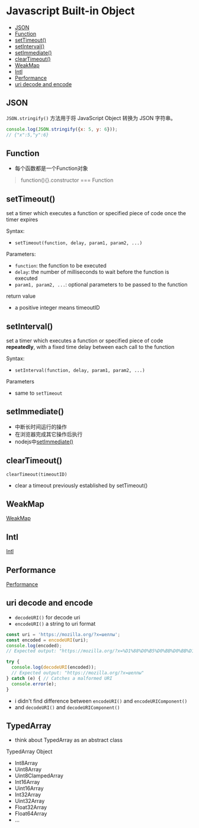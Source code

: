 # Javascript Built-in Object

- [JSON](#json)
- [Function](#function)
- [setTimeout()](#settimeout)
- [setInterval()](#setinterval)
- [setImmediate()](#setimmediate)
- [clearTimeout()](#cleartimeout)
- [WeakMap](#weakmap)
- [Intl](#intl)
- [Performance](#performance)
- [uri decode and encode](#uri-decode-and-encode)

## JSON

`JSON.stringify()` 方法用于将 JavaScript Object 转换为 JSON 字符串。

```js
console.log(JSON.stringify({x: 5, y: 6}));
// {"x":5,"y":6}
```

## Function

- 每个函数都是一个Function对象

> function(){}.constructor === Function

## setTimeout()

set a timer which executes a function or specified piece of code once the timer expires

Syntax:

- `setTimeout(function, delay, param1, param2, ...) `

Parameters:

- `function`: the function to be executed
- `delay`: the number of milliseconds to wait before the function is executed
- `param1, param2, ...`: optional parameters to be passed to the function

return value

- a positive integer means timeoutID

## setInterval()

set a timer which executes a function or specified piece of code **repeatedly**, with a fixed time delay between each call to the function

Syntax:

- `setInterval(function, delay, param1, param2, ...)`

Parameters

- same to `setTimeout`

## setImmediate()

- 中断长时间运行的操作
- 在浏览器完成其它操作后执行
- nodejs中[setImmediate()](nodejs-timers.md#setimmediate)

## clearTimeout()

`clearTimeout(timeoutID)`

- clear a timeout previously established by setTimeout()

## WeakMap

[WeakMap](javascript-built-in-object-weakmap.md)

## Intl

[Intl](javascript-built-in-object-intl.md)

## Performance

[Performance](javascript-built-in-object-performance.md)

## uri decode and encode

- `decodeURI()` for decode uri
- `encodeURI()` a string to uri format

```js
const uri = 'https://mozilla.org/?x=шеллы';
const encoded = encodeURI(uri);
console.log(encoded);
// Expected output: "https://mozilla.org/?x=%D1%88%D0%B5%D0%BB%D0%BB%D1%8B"

try {
  console.log(decodeURI(encoded));
  // Expected output: "https://mozilla.org/?x=шеллы"
} catch (e) { // Catches a malformed URI
  console.error(e);
}
```

- i didn't find difference between `encodeURI()` and `encodeURIComponent()`
- and `decodeURI()` and `decodeURIComponent()`

## TypedArray

- think about TypedArray as an abstract class

TypedArray Object

- Int8Array
- Uint8Array
- Uint8ClampedArray
- Int16Array
- Uint16Array
- Int32Array
- Uint32Array
- Float32Array
- Float64Array
- ...

